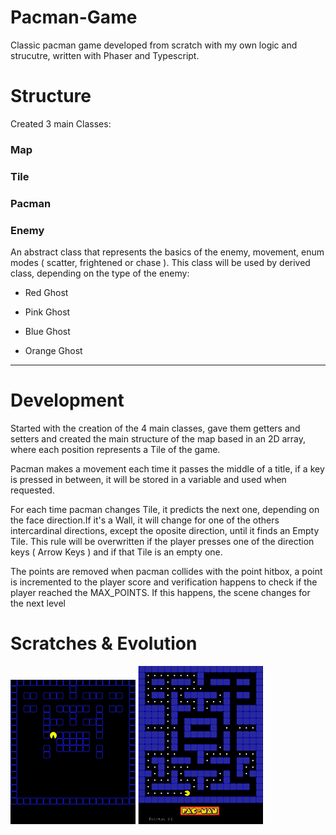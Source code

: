 # Pacman-Game
Classic pacman game developed from scratch with my own logic and strucutre, written with Phaser and Typescript.


# Structure
Created 3 main Classes:
### Map ###

### Tile ###

### Pacman ###

### Enemy ###
An abstract class that represents the basics of the enemy, movement, enum modes ( scatter, frightened or chase ).
This class will be used by derived class, depending on the type of the enemy:
- Red Ghost

- Pink Ghost

- Blue Ghost

- Orange Ghost

---------------------------------------------------------------

# Development
Started with the creation of the 4 main classes, gave them getters and setters and created the main structure of the map based in an 2D array, where each position represents a Tile of the game.

Pacman makes a movement each time it passes the middle of a title, if a key is pressed in between, it will be stored in a variable and used when requested.

For each time pacman changes Tile, it predicts the next one, depending on the face direction.If it's a Wall, it will change for one of the others intercardinal directions, except the oposite direction, until it finds an Empty Tile.
This rule will be overwritten if the player presses one of the direction keys ( Arrow Keys ) and if that Tile is an empty one.

The points are removed when pacman collides with the point hitbox, a point is incremented to the player score and verification happens to check if the player reached the MAX_POINTS. If this happens, the scene changes for the next level

# Scratches & Evolution

<p float="left">
  <img src='https://github.com/AfonsoCFonseca/Pacman-Game/blob/master/screenshots/02-04.png'>
  <img src='https://github.com/AfonsoCFonseca/Pacman-Game/blob/master/screenshots/04-04 - Copy.png'>
</p>
